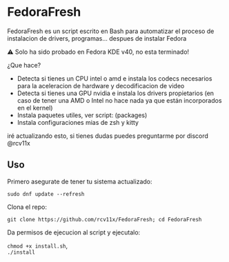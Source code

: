 # FedoraFresh

FedoraFresh es un script escrito en Bash para automatizar el proceso de instalacion de drivers, programas... despues de instalar Fedora

⚠️ Solo ha sido probado en Fedora KDE v40, no esta terminado!

¿Que hace?

- Detecta si tienes un CPU intel o amd e instala los codecs necesarios para la aceleracion de hardware y decodificacion de video
- Detecta si tienes una GPU nvidia e instala los drivers propietarios (en caso de tener una AMD o Intel no hace nada ya que están incorporados en el kernel)
- Instala paquetes utiles, ver script: (packages)
- Instala configuraciones mias de zsh y kitty

iré actualizando esto, si tienes dudas puedes preguntarme por discord @rcv11x


## Uso

Primero asegurate de tener tu sistema actualizado:

`sudo dnf update --refresh`

Clona el repo: 

`git clone https://github.com/rcv11x/FedoraFresh; cd FedoraFresh`

Da permisos de ejecucion al script y ejecutalo:

`chmod +x install.sh`,<br>
`./install`
